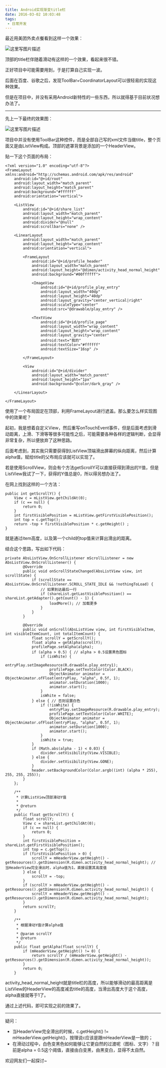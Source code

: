 ```yaml
---
title: Android实现渐变title栏
date: 2016-03-02 10:03:48
tags:
 - 日常开发
---
```


最近用美团外卖点餐看到这样一个效果：

![这里写图片描述](https://images-1258496336.cos.ap-chengdu.myqcloud.com/2016/03/change-title1.png)

顶部的title栏伴随着滑动有这样的一个效果，看起来很不错。

正好项目中可能需要用到，于是打算自己实现一波。

后面在百度、谷歌之后，发现ToolBar+CoordinatorLayout可以很轻易的实现这种效果。

但是在项目中，并没有采用Android新特性的一些东西，所以就得基于目前状况想办法了。

<!--more-->

---
先上一下最终的效果图：

![这里写图片描述](https://images-1258496336.cos.ap-chengdu.myqcloud.com/2016/03/change-title2.png)

项目中并没有使用ToolBar这种控件，而是全部自己写的xml文件当做title，整个页面又是由ListView构成。顶部的遮罩背景是添加的一个HeaderView。

贴一下这个页面的布局：
```
<?xml version="1.0" encoding="utf-8"?>
<FrameLayout xmlns:android="http://schemas.android.com/apk/res/android"
    android:id="@+id/root"
    android:layout_width="match_parent"
    android:layout_height="match_parent"
    android:background="#ffffff"
    android:orientation="vertical">

    <ListView
        android:id="@+id/share_list"
        android:layout_width="match_parent"
        android:layout_height="wrap_content"
        android:divider="@null"
        android:scrollbars="none" />

    <LinearLayout
        android:layout_width="match_parent"
        android:layout_height="wrap_content"
        android:orientation="vertical">

        <FrameLayout
            android:id="@+id/profile_header"
            android:layout_width="match_parent"
            android:layout_height="@dimen/activity_head_normal_height"
            android:background="#00ffffff">

            <ImageView
                android:id="@+id/profile_play_entry"
                android:layout_width="40dp"
                android:layout_height="40dp"
                android:layout_gravity="center_vertical|right"
                android:scaleType="center"
                android:src="@drawable/play_entry" />

            <TextView
                android:id="@+id/profile_page"
                android:layout_width="wrap_content"
                android:layout_height="wrap_content"
                android:layout_gravity="center"
                android:text="我的"
                android:textColor="#ffffff"
                android:textSize="16sp" />

        </FrameLayout>

        <View
            android:id="@+id/divider"
            android:layout_width="match_parent"
            android:layout_height="1px"
            android:background="@color/dark_gray" />

    </LinearLayout>

</FrameLayout>
```
使用了一个布局固定在顶部，利用FrameLayout进行遮盖。那么要怎么样实现图中的效果呢？

起初，我是想着自定义View，然后重写onTouchEvent事件，但是后面考虑到滑动距离，上滑、下滑等等很多可能性之后，可能需要各种各样的逻辑判断，会显得非常复杂，所以便放弃了这种思路。

后面考虑到，其实我只需要获得到ListView顶端滑出屏幕的纵向距离，然后计算alpha值，赋给title的父布局应该就可以实现了。

若是使用ScrollView，则会有个方法getScrollY可以直接获得到滑出的Y值，但是ListView我试了一下，获得的Y值总是0，所以得另想办法了。

在网上找到这样的一个方法：
```
public int getScrollY() {
    View c = mListView.getChildAt(0);
    if (c == null) {
        return 0;
    }
    int firstVisiblePosition = mListView.getFirstVisiblePosition();
    int top = c.getTop();
    return -top + firstVisiblePosition * c.getHeight() ;
}
```
就是通过item高度，以及第一个child的top值来计算出滑出的距离。

结合这个思路，写出如下代码：
```
private AbsListView.OnScrollListener mScrollListener = new AbsListView.OnScrollListener() {
        @Override
        public void onScrollStateChanged(AbsListView view, int scrollState) {
            if (scrollState == AbsListView.OnScrollListener.SCROLL_STATE_IDLE && !nothingToLoad) {
                // 如果到达最后一行
                if (shareList.getLastVisiblePosition() == shareList.getAdapter().getCount() - 1) {
                    loadMore(); // 加载更多
                }
            }
        }

        @Override
        public void onScroll(AbsListView view, int firstVisibleItem, int visibleItemCount, int totalItemCount) {
            float scrollY = getScrollY();
            float alpha = getAlpha(scrollY);
            profilePage.setAlpha(alpha);
            if (alpha > 0.5) { // alpha > 0.5设置黑色图标
                if (isWhite) {
                    entryPlay.setImageResource(R.drawable.play_entry1);
                    profilePage.setTextColor(Color.BLACK);
                    ObjectAnimator animator = ObjectAnimator.ofFloat(entryPlay, "alpha", 0.5f, 1);
                    animator.setDuration(1000);
                    animator.start();
                }
                isWhite = false;
            } else { // 否则设置白色
                if (!isWhite) {
                    entryPlay.setImageResource(R.drawable.play_entry);
                    profilePage.setTextColor(Color.WHITE);
                    ObjectAnimator animator = ObjectAnimator.ofFloat(entryPlay, "alpha", 0.5f, 1);
                    animator.setDuration(1000);
                    animator.start();
                }
                isWhite = true;
            }
            if (Math.abs(alpha - 1) < 0.03) {
                divider.setVisibility(View.VISIBLE);
            } else {
                divider.setVisibility(View.GONE);
            }
            header.setBackgroundColor(Color.argb((int) (alpha * 255), 255, 255, 255));
        }
    };

    /**
     * 计算ListView顶部滑动Y值
     *
     * @return
     */
    public float getScrollY() {
        float scrollY;
        View c = shareList.getChildAt(0);
        if (c == null) {
            return 0;
        }
        int firstVisiblePosition = shareList.getFirstVisiblePosition();
        int top = c.getTop();
        if (firstVisiblePosition > 0) {
            scrollY = mHeaderView.getHeight() - getResources().getDimension(R.dimen.activity_head_normal_height); // 当HeaderView完全滑出时，alpha值为1，直接设置其高度值
        } else {
            scrollY = -top;
        }
        if (scrollY > mHeaderView.getHeight() - getResources().getDimension(R.dimen.activity_head_normal_height)) {
            scrollY = mHeaderView.getHeight() - getResources().getDimension(R.dimen.activity_head_normal_height);
        }
        return scrollY;
    }

    /**
     * 根据滑动Y值计算alpha值
     *
     * @param scrollY
     * @return
     */
    public float getAlpha(float scrollY) {
        if (mHeaderView.getHeight() != 0) {
            return scrollY / (mHeaderView.getHeight() - getResources().getDimension(R.dimen.activity_head_normal_height));
        }
        return 0;
    }
```
activity_head_normal_height就是title栏的高度，所以能够滑动的最高距离是ListView的HeaderView的高度减去title的高度，当滑出高度大于这个高度，alpha直接就等于1了。

通过上述代码，即可实现之前的效果了。

---
疑问：

 - 当HeaderView完全滑出的时候，c.getHeight() != mHeaderView.getHeight()，按理说c应该是跟mHeaderView是一致的；
 - 在滑动过程中，白色变黑色如何能够让它更自然的过渡呢（图标、文字）？目前是alpha = 0.5这个阈值，直接由白变黑，由黑变白，显得不太自然。

欢迎网友们一起探讨~
